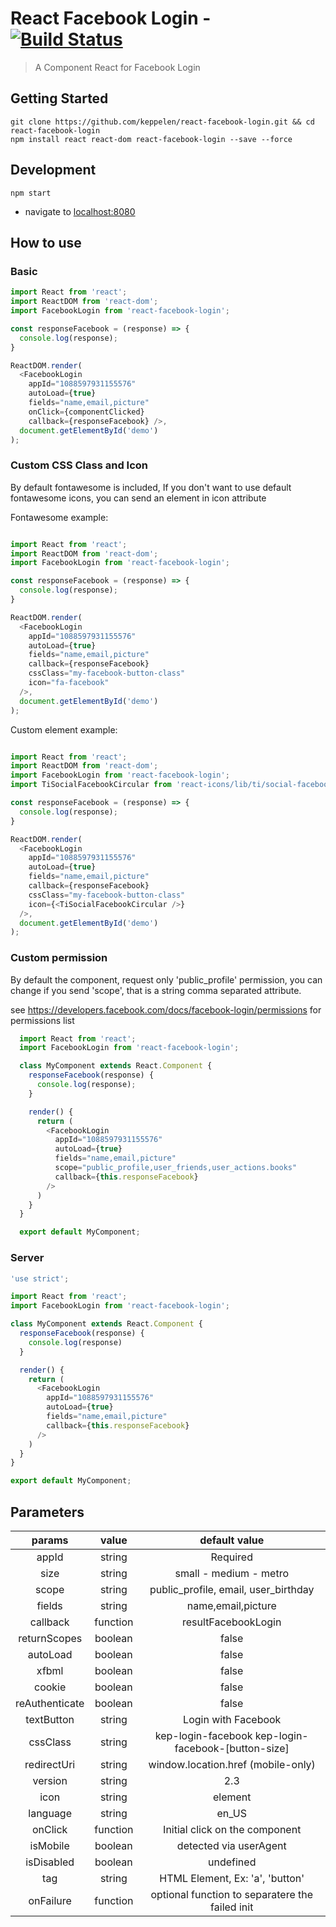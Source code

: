 # React Facebook Login - [![Build Status](https://travis-ci.org/keppelen/react-facebook-login.svg?branch=master)](https://travis-ci.org/keppelen/react-facebook-login)

> A Component React for Facebook Login

## Getting Started
```shell
git clone https://github.com/keppelen/react-facebook-login.git && cd react-facebook-login
npm install react react-dom react-facebook-login --save --force
```

## Development
```shell
npm start
```

- navigate to [localhost:8080](http://localhost:8080)

## How to use

### Basic
```js
import React from 'react';
import ReactDOM from 'react-dom';
import FacebookLogin from 'react-facebook-login';

const responseFacebook = (response) => {
  console.log(response);
}

ReactDOM.render(
  <FacebookLogin
    appId="1088597931155576"
    autoLoad={true}
    fields="name,email,picture"
    onClick={componentClicked}
    callback={responseFacebook} />,
  document.getElementById('demo')
);
```

### Custom CSS Class and Icon
By default fontawesome is included, If you don't want to use default fontawesome icons, you can send an element in icon attribute

Fontawesome example:
```js

import React from 'react';
import ReactDOM from 'react-dom';
import FacebookLogin from 'react-facebook-login';

const responseFacebook = (response) => {
  console.log(response);
}

ReactDOM.render(
  <FacebookLogin
    appId="1088597931155576"
    autoLoad={true}
    fields="name,email,picture"
    callback={responseFacebook}
    cssClass="my-facebook-button-class"
    icon="fa-facebook"
  />,
  document.getElementById('demo')
);
```

Custom element example:
```js

import React from 'react';
import ReactDOM from 'react-dom';
import FacebookLogin from 'react-facebook-login';
import TiSocialFacebookCircular from 'react-icons/lib/ti/social-facebook-circular';

const responseFacebook = (response) => {
  console.log(response);
}

ReactDOM.render(
  <FacebookLogin
    appId="1088597931155576"
    autoLoad={true}
    fields="name,email,picture"
    callback={responseFacebook}
    cssClass="my-facebook-button-class"
    icon={<TiSocialFacebookCircular />}
  />,
  document.getElementById('demo')
);
```

### Custom permission
By default the component, request only 'public_profile' permission, you can change if you send 'scope', that is a string comma separated attribute.

see https://developers.facebook.com/docs/facebook-login/permissions for permissions list

```js
  import React from 'react';
  import FacebookLogin from 'react-facebook-login';

  class MyComponent extends React.Component {
    responseFacebook(response) {
      console.log(response);
    }

    render() {
      return (
        <FacebookLogin
          appId="1088597931155576"
          autoLoad={true}
          fields="name,email,picture"
          scope="public_profile,user_friends,user_actions.books"
          callback={this.responseFacebook}
        />
      )
    }
  }

  export default MyComponent;
```

### Server
```js
'use strict';

import React from 'react';
import FacebookLogin from 'react-facebook-login';

class MyComponent extends React.Component {
  responseFacebook(response) {
    console.log(response)
  }

  render() {
    return (
      <FacebookLogin
        appId="1088597931155576"
        autoLoad={true}
        fields="name,email,picture"
        callback={this.responseFacebook}
      />
    )
  }
}

export default MyComponent;
```


## Parameters

|    params    |     value           |                default value                        |
|:------------:|:-------------------:|:---------------------------------------------------:|
|     appId    |     string          |                Required                             |
|     size     |     string          |              small - medium - metro                 |
|     scope    |     string          |      public_profile, email, user_birthday           |
|     fields   |     string          |              name,email,picture                     |
|   callback   |     function        |             resultFacebookLogin                     |
| returnScopes |     boolean         |                  false                              |
|   autoLoad   |     boolean         |                  false                              |
|     xfbml    |     boolean         |                  false                              |
|    cookie    |     boolean         |                  false                              |
|reAuthenticate|     boolean         |                  false                              |
|   textButton |     string          |           Login with Facebook                       |
|   cssClass   |     string          | kep-login-facebook kep-login-facebook-[button-size] |
| redirectUri  |     string          |               window.location.href (mobile-only)    |
|   version    |     string          |                  2.3                                |
|   icon       |     string|element  |                  none                               |
|   language   |     string          |                  en_US                              |
|   onClick    |     function        |                  Initial click on the component     |
|   isMobile   |     boolean         |                  detected via userAgent             |
|   isDisabled |     boolean         |                  undefined                          |
|     tag      |     string          |                  HTML Element, Ex: 'a', 'button'             |
|   onFailure  |     function        | optional function to separatere the failed init     |
